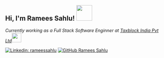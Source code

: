 <h2> Hi, I'm Ramees Sahlu! <img src="https://media.giphy.com/media/zJ3V6Ot51H8Y0/giphy.gif" width="50"></h2>

<p><em>Currently working as a Full Stack Software Enginner at <a href="https://taxblock.in/">Taxblock India Pvt Ltd</a><img src="https://media.giphy.com/media/WUlplcMpOCEmTGBtBW/giphy.gif" width="30"> 
</em></p>


[![Linkedin: rameessahlu](https://img.shields.io/badge/-rameessahlu-blue?style=flat-square&logo=Linkedin&logoColor=white&link=https://www.linkedin.com/in/rameessahlu/)](https://www.linkedin.com/in/rameessahlu/)
[![GitHub Ramees Sahlu](https://img.shields.io/github/followers/rameessahlu?label=follow&style=social)](https://github.com/rameessahlu)
